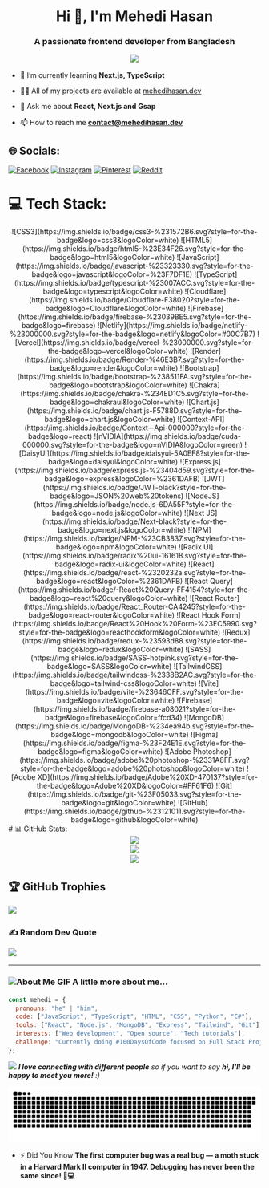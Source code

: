<h1 align="center">Hi 👋, I'm Mehedi Hasan</h1>
<h3 align="center">A passionate frontend developer from Bangladesh</h3>
<div align="center">
<img src="https://i.imgur.com/9pEjMRl.png">
</div>

- 🌱 I’m currently learning **Next.js, TypeScript**

- 👨‍💻 All of my projects are available at [mehedihasan.dev](mehedihasan.dev)

- 💬 Ask me about **React, Next.js and Gsap**

- 📫 How to reach me **contact@mehedihasan.dev**


  
## 🌐 Socials:
[![Facebook](https://img.shields.io/badge/Facebook-%231877F2.svg?logo=Facebook&logoColor=white)](https://facebook.com/quazimehedi.hasan.52) [![Instagram](https://img.shields.io/badge/Instagram-%23E4405F.svg?logo=Instagram&logoColor=white)](https://instagram.com/mehedihasan.code) [![Pinterest](https://img.shields.io/badge/Pinterest-%23E60023.svg?logo=Pinterest&logoColor=white)](https://pinterest.com/quazimehedihasanovi) [![Reddit](https://img.shields.io/badge/Reddit-%23FF4500.svg?logo=Reddit&logoColor=white)](https://reddit.com/user/Greedy-Friendship786) 

# 💻 Tech Stack:
<div  align="center">
![CSS3](https://img.shields.io/badge/css3-%231572B6.svg?style=for-the-badge&logo=css3&logoColor=white) ![HTML5](https://img.shields.io/badge/html5-%23E34F26.svg?style=for-the-badge&logo=html5&logoColor=white) ![JavaScript](https://img.shields.io/badge/javascript-%23323330.svg?style=for-the-badge&logo=javascript&logoColor=%23F7DF1E) ![TypeScript](https://img.shields.io/badge/typescript-%23007ACC.svg?style=for-the-badge&logo=typescript&logoColor=white) ![Cloudflare](https://img.shields.io/badge/Cloudflare-F38020?style=for-the-badge&logo=Cloudflare&logoColor=white) ![Firebase](https://img.shields.io/badge/firebase-%23039BE5.svg?style=for-the-badge&logo=firebase) ![Netlify](https://img.shields.io/badge/netlify-%23000000.svg?style=for-the-badge&logo=netlify&logoColor=#00C7B7) ![Vercel](https://img.shields.io/badge/vercel-%23000000.svg?style=for-the-badge&logo=vercel&logoColor=white) ![Render](https://img.shields.io/badge/Render-%46E3B7.svg?style=for-the-badge&logo=render&logoColor=white) ![Bootstrap](https://img.shields.io/badge/bootstrap-%238511FA.svg?style=for-the-badge&logo=bootstrap&logoColor=white) ![Chakra](https://img.shields.io/badge/chakra-%234ED1C5.svg?style=for-the-badge&logo=chakraui&logoColor=white) ![Chart.js](https://img.shields.io/badge/chart.js-F5788D.svg?style=for-the-badge&logo=chart.js&logoColor=white) ![Context-API](https://img.shields.io/badge/Context--Api-000000?style=for-the-badge&logo=react) ![nVIDIA](https://img.shields.io/badge/cuda-000000.svg?style=for-the-badge&logo=nVIDIA&logoColor=green) ![DaisyUI](https://img.shields.io/badge/daisyui-5A0EF8?style=for-the-badge&logo=daisyui&logoColor=white) ![Express.js](https://img.shields.io/badge/express.js-%23404d59.svg?style=for-the-badge&logo=express&logoColor=%2361DAFB) ![JWT](https://img.shields.io/badge/JWT-black?style=for-the-badge&logo=JSON%20web%20tokens) ![NodeJS](https://img.shields.io/badge/node.js-6DA55F?style=for-the-badge&logo=node.js&logoColor=white) ![Next JS](https://img.shields.io/badge/Next-black?style=for-the-badge&logo=next.js&logoColor=white) ![NPM](https://img.shields.io/badge/NPM-%23CB3837.svg?style=for-the-badge&logo=npm&logoColor=white) ![Radix UI](https://img.shields.io/badge/radix%20ui-161618.svg?style=for-the-badge&logo=radix-ui&logoColor=white) ![React](https://img.shields.io/badge/react-%2320232a.svg?style=for-the-badge&logo=react&logoColor=%2361DAFB) ![React Query](https://img.shields.io/badge/-React%20Query-FF4154?style=for-the-badge&logo=react%20query&logoColor=white) ![React Router](https://img.shields.io/badge/React_Router-CA4245?style=for-the-badge&logo=react-router&logoColor=white) ![React Hook Form](https://img.shields.io/badge/React%20Hook%20Form-%23EC5990.svg?style=for-the-badge&logo=reacthookform&logoColor=white) ![Redux](https://img.shields.io/badge/redux-%23593d88.svg?style=for-the-badge&logo=redux&logoColor=white) ![SASS](https://img.shields.io/badge/SASS-hotpink.svg?style=for-the-badge&logo=SASS&logoColor=white) ![TailwindCSS](https://img.shields.io/badge/tailwindcss-%2338B2AC.svg?style=for-the-badge&logo=tailwind-css&logoColor=white) ![Vite](https://img.shields.io/badge/vite-%23646CFF.svg?style=for-the-badge&logo=vite&logoColor=white) ![Firebase](https://img.shields.io/badge/firebase-a08021?style=for-the-badge&logo=firebase&logoColor=ffcd34) ![MongoDB](https://img.shields.io/badge/MongoDB-%234ea94b.svg?style=for-the-badge&logo=mongodb&logoColor=white) ![Figma](https://img.shields.io/badge/figma-%23F24E1E.svg?style=for-the-badge&logo=figma&logoColor=white) ![Adobe Photoshop](https://img.shields.io/badge/adobe%20photoshop-%2331A8FF.svg?style=for-the-badge&logo=adobe%20photoshop&logoColor=white) ![Adobe XD](https://img.shields.io/badge/Adobe%20XD-470137?style=for-the-badge&logo=Adobe%20XD&logoColor=#FF61F6) ![Git](https://img.shields.io/badge/git-%23F05033.svg?style=for-the-badge&logo=git&logoColor=white) ![GitHub](https://img.shields.io/badge/github-%23121011.svg?style=for-the-badge&logo=github&logoColor=white)
</div>
# 📊 GitHub Stats:
<div align="center">
<img src="https://github-readme-stats.vercel.app/api?username=Mehedi-Hasan-code&theme=github_dark&hide_border=false&include_all_commits=false&count_private=false" />
  <br />
<img src="https://nirzak-streak-stats.vercel.app/?user=Mehedi-Hasan-code&theme=github_dark&hide_border=false" />
  <br />
<img src="https://github-readme-stats.vercel.app/api/top-langs/?username=Mehedi-Hasan-code&theme=github_dark&hide_border=false&include_all_commits=false&count_private=false&layout=compact" />
</div>


## 🏆 GitHub Trophies
![](https://github-profile-trophy.vercel.app/?username=Mehedi-Hasan-code&theme=radical&no-frame=false&no-bg=true&margin-w=4)

### ✍️ Random Dev Quote
![](https://quotes-github-readme.vercel.app/api?type=horizontal&theme=radical)

---

### <img src="https://media.giphy.com/media/VgCDAzcKvsR6OM0uWg/giphy.gif" width="50" alt="About Me GIF" /> A little more about me...

```javascript
const mehedi = {
  pronouns: "he" | "him",
  code: ["JavaScript", "TypeScript", "HTML", "CSS", "Python", "C#"],
  tools: ["React", "Node.js", "MongoDB", "Express", "Tailwind", "Git"],
  interests: ["Web development", "Open source", "Tech tutorials"],
  challenge: "Currently doing #100DaysOfCode focused on Full Stack Projects"
};
```

<img src="https://media.giphy.com/media/LnQjpWaON8nhr21vNW/giphy.gif" width="60"> <em><b>I love connecting with different people</b> so if you want to say <b>hi, I'll be happy to meet you more!</b> :)</em>

<img src="https://raw.githubusercontent.com/Mehedi-Hasan-code/Mehedi-Hasan-code/output/snake.svg" alt="Snake animation" />

- ⚡ Did You Know **The first computer bug was a real bug — a moth stuck in a Harvard Mark II computer in 1947. Debugging has never been the same since! 🐛💻**
